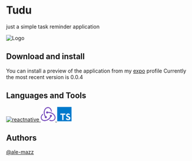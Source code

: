 
# Tudu

just a  simple task reminder application

![Logo](https://i.ibb.co/8NcCvxV/app-icon.png)

## Download and install

You can install a preview of the application from my [expo](https://expo.dev/accounts/protolatte/projects/tudu/builds) profile 
Currently the most recent version is 0.0.4

## Languages and Tools
<p align="left"> <a href="https://reactnative.dev/" target="_blank" rel="noreferrer"> <img src="https://reactnative.dev/img/header_logo.svg" alt="reactnative" width="40" height="40"/> </a> <a href="https://redux.js.org" target="_blank" rel="noreferrer"> <img src="https://raw.githubusercontent.com/devicons/devicon/master/icons/redux/redux-original.svg" alt="redux" width="40" height="40"/> </a> <a href="https://www.typescriptlang.org/" target="_blank" rel="noreferrer"> <img src="https://raw.githubusercontent.com/devicons/devicon/master/icons/typescript/typescript-original.svg" alt="typescript" width="40" height="40"/> </a> </p>

## Authors

[@ale-mazz](https://www.github.com/ale-mazz)

